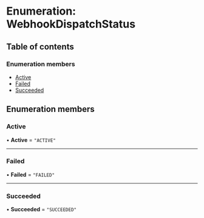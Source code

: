 # Enumeration: WebhookDispatchStatus

## Table of contents

### Enumeration members

- [Active](WebhookDispatchStatus.md#active)
- [Failed](WebhookDispatchStatus.md#failed)
- [Succeeded](WebhookDispatchStatus.md#succeeded)

## Enumeration members

### <a id="active" name="active"></a> Active

• **Active** = `"ACTIVE"`

___

### <a id="failed" name="failed"></a> Failed

• **Failed** = `"FAILED"`

___

### <a id="succeeded" name="succeeded"></a> Succeeded

• **Succeeded** = `"SUCCEEDED"`
